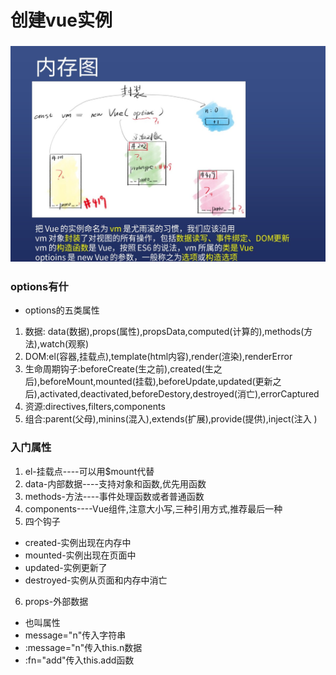 # 创建vue实例
### ![图](images/999..1.jpg)
### options有什
*  options的五类属性
1. 数据: data(数据),props(属性),propsData,computed(计算的),methods(方法),watch(观察)
2. DOM:el(容器,挂载点),template(html内容),render(渲染),renderError 
3. 生命周期钩子:beforeCreate(生之前),created(生之后),beforeMount,mounted(挂载),beforeUpdate,updated(更新之后),activated,deactivated,beforeDestory,destroyed(消亡),errorCaptured
4. 资源:directives,filters,components
5. 组合:parent(父母),minins(混入),extends(扩展),provide(提供),inject(注入 )

### 入门属性
1. el-挂载点----可以用$mount代替
2. data-内部数据----支持对象和函数,优先用函数
3. methods-方法----事件处理函数或者普通函数
4. components----Vue组件,注意大小写,三种引用方式,推荐最后一种
5. 四个钩子
* created-实例出现在内存中
* mounted-实例出现在页面中
* updated-实例更新了
* destroyed-实例从页面和内存中消亡

6. props-外部数据
* 也叫属性
* message="n"传入字符串
* :message="n"传入this.n数据
* :fn="add"传入this.add函数